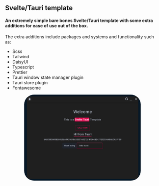## Svelte/Tauri template

#### An extremely simple bare bones Svelte/Tauri template with some extra additions for ease of use out of the box.
The extra additions include packages and systems and functionality such as:
- Scss
- Tailwind
- DaisyUI
- Typescript
- Prettier
- Tauri window state manager plugin
- Tauri store plugin
- Fontawesome



<div align="center">
<img src="https://raw.githubusercontent.com/Fractal-Tess/Svelte-Tauri/main/src/assets/app.jpg" width="380" style="border-radius:2rem"/>
</div>
</div>
